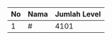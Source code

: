 | No | Nama            | Jumlah Level |
|----|-----------------|--------------|
| 1  | #    |    4101        |
